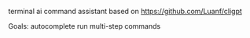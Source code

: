 terminal ai command assistant based on https://github.com/Luanf/cligpt

Goals:
autocomplete
run multi-step commands
